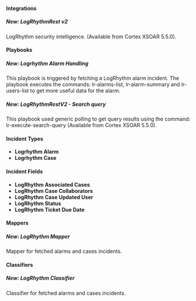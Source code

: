 
#### Integrations
##### New: LogRhythmRest v2
LogRhythm security intelligence. (Available from Cortex XSOAR 5.5.0).

#### Playbooks
##### New: Logrhythm Alarm Handling
This playbook is triggered by fetching a LogRhythm alarm incident. 
The playbook executes the commands: lr-alarms-list, lr-alarm-summary and lr-users-list to get more useful data for the alarm.

##### New: LogRhythmRestV2 - Search query
This playbook used generic polling to get query results using the command: lr-execute-search-query (Available from Cortex XSOAR 5.5.0).

#### Incident Types
- **Logrhythm Alarm**
- **Logrhythm Case**
#### Incident Fields
- **LogRhythm Associated Cases**
- **LogRhythm Case Collaborators**
- **LogRhythm Case Updated User**
- **LogRhythm Status**
- **LogRhythm Ticket Due Date**
#### Mappers
##### New: LogRhythm Mapper
Mapper for fetched alarms and cases incidents.

#### Classifiers
##### New: LogRhythm Classifier
Classifier for fetched alarms and cases incidents.
